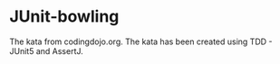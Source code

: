 # JUnit-bowling

The kata from codingdojo.org. The kata has been created using TDD - JUnit5 and AssertJ.

